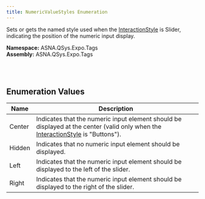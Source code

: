 ```yaml
---
title: NumericValueStyles Enumeration
---
```


Sets or gets the named style used when the [InteractionStyle](dds-dec-range-field-tag-helper/interaction-styles.html) is Slider, indicating the position of the numeric input display.

**Namespace:** ASNA.QSys.Expo.Tags <br/>
**Assembly:** ASNA.QSys.Expo.Tags

<br>
<br>

## Enumeration Values

| Name | Description   
| --- | ---     
| Center | Indicates that the numeric input element should be displayed at the center (valid only when the [InteractionStyle](dds-dec-range-field-tag-helper/interaction-styles.html) is "Buttons").
| Hidden | Indicates that no numeric input element should be displayed.
| Left | Indicates that the numeric input element should be displayed to the left of the slider.
| Right | Indicates that the numeric input element should be displayed to the right of the slider.

<br>
<br>

